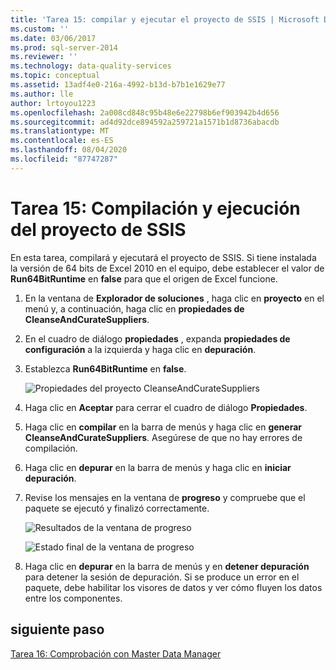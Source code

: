 ```yaml
---
title: 'Tarea 15: compilar y ejecutar el proyecto de SSIS | Microsoft Docs'
ms.custom: ''
ms.date: 03/06/2017
ms.prod: sql-server-2014
ms.reviewer: ''
ms.technology: data-quality-services
ms.topic: conceptual
ms.assetid: 13adf4e0-216a-4992-b13d-b7b1e1629e77
ms.author: lle
author: lrtoyou1223
ms.openlocfilehash: 2a008cd848c95b48e6e22798b6ef903942b4d656
ms.sourcegitcommit: ad4d92dce894592a259721a1571b1d8736abacdb
ms.translationtype: MT
ms.contentlocale: es-ES
ms.lasthandoff: 08/04/2020
ms.locfileid: "87747287"
---
```

# <a name="task-15-building-and-running-the-ssis-project"></a>Tarea 15: Compilación y ejecución del proyecto de SSIS

  En esta tarea, compilará y ejecutará el proyecto de SSIS. Si tiene instalada la versión de 64 bits de Excel 2010 en el equipo, debe establecer el valor de **Run64BitRuntime** en **false** para que el origen de Excel funcione.  
  
1.  En la ventana de **Explorador de soluciones** , haga clic en **proyecto** en el menú y, a continuación, haga clic en **propiedades de CleanseAndCurateSuppliers**.  
  
2.  En el cuadro de diálogo **propiedades** , expanda **propiedades de configuración** a la izquierda y haga clic en **depuración**.  
  
3.  Establezca **Run64BitRuntime** en **false**.  
  
     ![Propiedades del proyecto CleanseAndCurateSuppliers](../../2014/tutorials/media/et-buildingandrunningthessisproject-01.jpg "Propiedades del proyecto CleanseAndCurateSuppliers")  
  
4.  Haga clic en **Aceptar** para cerrar el cuadro de diálogo **Propiedades**.  
  
5.  Haga clic en **compilar** en la barra de menús y haga clic en **generar CleanseAndCurateSuppliers**. Asegúrese de que no hay errores de compilación.  
  
6.  Haga clic en **depurar** en la barra de menús y haga clic en **iniciar depuración**.  
  
7.  Revise los mensajes en la ventana de **progreso** y compruebe que el paquete se ejecutó y finalizó correctamente.  
  
     ![Resultados de la ventana de progreso](../../2014/tutorials/media/et-buildingandrunningthessisproject-02.jpg "Resultados de la ventana de progreso")  
  
     ![Estado final de la ventana de progreso](../../2014/tutorials/media/et-buildingandrunningthessisproject-03.jpg "Estado final de la ventana de progreso")  
  
8.  Haga clic en **depurar** en la barra de menús y en **detener depuración** para detener la sesión de depuración. Si se produce un error en el paquete, debe habilitar los visores de datos y ver cómo fluyen los datos entre los componentes.  
  
## <a name="next-step"></a>siguiente paso  
 [Tarea 16: Comprobación con Master Data Manager](../../2014/tutorials/task-16-verifying-with-master-data-manager.md)  
  
  
